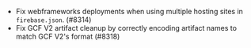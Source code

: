 - Fix webframeworks deployments when using multiple hosting sites in `firebase.json`. (#8314)
- Fix GCF V2 artifact cleanup by correctly encoding artifact names to match GCF V2's format (#8318)
